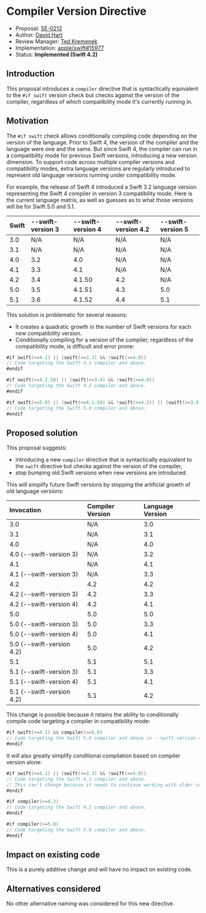 # Compiler Version Directive

* Proposal: [SE-0212](0212-compiler-version-directive.md)
* Author: [David Hart](https://github.com/hartbit)
* Review Manager: [Ted Kremenek](https://github.com/tkremenek)
* Implementation: [apple/swift#15977](https://github.com/apple/swift/pull/15977)
* Status: **Implemented (Swift 4.2)**

## Introduction

This proposal introduces a `compiler` directive that is syntactically equivalent to the `#if swift` version check but checks against the version of the compiler, regardless of which compatibility mode it's currently running in.

## Motivation

The `#if swift` check allows conditionally compiling code depending on the version of the language. Prior to Swift 4, the version of the compiler and the language were one and the same. But since Swift 4, the compiler can run in a compatibility mode for previous Swift versions, introducing a new version dimension. To support code across multiple compiler versions and compatibility modes, extra language versions are regularly introduced to represent old language versions running under compatibility mode.

For example, the release of Swift 4 introduced a Swift 3.2 language version representing the Swift 4 compiler in version 3 compatibility mode. Here is the current language matrix, as well as guesses as to what those versions will be for Swift 5.0 and 5.1.

| Swift | --swift-version 3 | --swift-version 4 | --swift-version 4.2 | --swift-version 5 |
|:----- |:----------------- |:----------------- |:------------------- |:----------------- |
| 3.0   | N/A               | N/A               | N/A                 | N/A               |
| 3.1   | N/A               | N/A               | N/A                 | N/A               |
| 4.0   | 3.2               | 4.0               | N/A                 | N/A               |
| 4.1   | 3.3               | 4.1               | N/A                 | N/A               |
| 4.2   | 3.4               | 4.1.50            | 4.2                 | N/A               |
| 5.0   | 3.5               | 4.1.51            | 4.3                 | 5.0               |
| 5.1   | 3.6               | 4.1.52            | 4.4                 | 5.1               |

This solution is problematic for several reasons:

* It creates a quadratic growth in the number of Swift versions for each new compatibility version.
* Conditionally compiling for a version of the compiler, regardless of the compatibility mode, is difficult and error prone:

```swift
#if swift(>=4.1) || (swift(>=3.3) && !swift(>=4.0))
// Code targeting the Swift 4.1 compiler and above.
#endif

#if swift(>=4.1.50) || (swift(>=3.4) && !swift(>=4.0))
// Code targeting the Swift 4.2 compiler and above.
#endif

#if swift(>=5.0) || (swift(>=4.1.50) && !swift(>=4.2)) || (swift(>=3.5) && !swift(>=4.0))
// Code targeting the Swift 5.0 compiler and above.
#endif
```

## Proposed solution

This proposal suggests:

* introducing a new `compiler` directive that is syntactically equivalent to the `swift` directive but checks against the version of the compiler,
* stop bumping old Swift versions when new versions are introduced.

This will simplify future Swift versions by stopping the artificial growth of old language versions:

| Invocation                | Compiler Version | Language Version |
|:------------------------- |:---------------- |:---------------- |
| 3.0                       | N/A              | 3.0              |
| 3.1                       | N/A              | 3.1              |
| 4.0                       | N/A              | 4.0              |
| 4.0 (--swift-version 3)   | N/A              | 3.2              |
| 4.1                       | N/A              | 4.1              |
| 4.1 (--swift-version 3)   | N/A              | 3.3              |
| 4.2                       | 4.2              | 4.2              |
| 4.2 (--swift-version 3)   | 4.2              | 3.3              |
| 4.2 (--swift-version 4)   | 4.2              | 4.1              |
| 5.0                       | 5.0              | 5.0              |
| 5.0 (--swift-version 3)   | 5.0              | 3.3              |
| 5.0 (--swift-version 4)   | 5.0              | 4.1              |
| 5.0 (--swift-version 4.2) | 5.0              | 4.2              |
| 5.1                       | 5.1              | 5.1              |
| 5.1 (--swift-version 3)   | 5.1              | 3.3              |
| 5.1 (--swift-version 4)   | 5.1              | 4.1              |
| 5.1 (--swift-version 4.2) | 5.1              | 4.2              |

This change is possible because it retains the ability to conditionally compile code targeting a compiler in compatibility mode:

```swift
#if swift(>=4.1) && compiler(>=5.0)
// Code targeting the Swift 5.0 compiler and above in --swift-version 4 mode and above.
#endif
```

It will also greatly simplify conditional compilation based on compiler version alone:

```swift
#if swift(>=4.1) || (swift(>=3.3) && !swift(>=4.0))
// Code targeting the Swift 4.1 compiler and above.
// This can't change because it needs to continue working with older compilers.
#endif

#if compiler(>=4.2)
// Code targeting the Swift 4.2 compiler and above.
#endif

#if compiler(>=5.0)
// Code targeting the Swift 5.0 compiler and above.
#endif
```

## Impact on existing code

This is a purely additive change and will have no impact on existing code.

## Alternatives considered

No other alternative naming was considered for this new directive.
